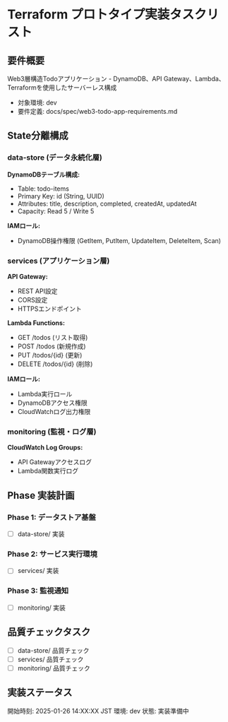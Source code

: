 # Terraform プロトタイプ実装タスクリスト

## 要件概要
Web3層構造Todoアプリケーション - DynamoDB、API Gateway、Lambda、Terraformを使用したサーバーレス構成
- 対象環境: dev
- 要件定義: docs/spec/web3-todo-app-requirements.md

## State分離構成

### data-store (データ永続化層)
**DynamoDBテーブル構成:**
- Table: todo-items
- Primary Key: id (String, UUID)
- Attributes: title, description, completed, createdAt, updatedAt
- Capacity: Read 5 / Write 5

**IAMロール:**
- DynamoDB操作権限 (GetItem, PutItem, UpdateItem, DeleteItem, Scan)

### services (アプリケーション層)
**API Gateway:**
- REST API設定
- CORS設定
- HTTPSエンドポイント

**Lambda Functions:**
- GET /todos (リスト取得)
- POST /todos (新規作成)
- PUT /todos/{id} (更新)
- DELETE /todos/{id} (削除)

**IAMロール:**
- Lambda実行ロール
- DynamoDBアクセス権限
- CloudWatchログ出力権限

### monitoring (監視・ログ層)
**CloudWatch Log Groups:**
- API Gatewayアクセスログ
- Lambda関数実行ログ

## Phase 実装計画

### Phase 1: データストア基盤
- [ ] data-store/ 実装

### Phase 2: サービス実行環境
- [ ] services/ 実装

### Phase 3: 監視通知
- [ ] monitoring/ 実装

## 品質チェックタスク
- [ ] data-store/ 品質チェック
- [ ] services/ 品質チェック
- [ ] monitoring/ 品質チェック

## 実装ステータス
開始時刻: 2025-01-26 14:XX:XX JST
環境: dev
状態: 実装準備中